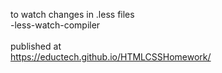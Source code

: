 to watch changes in .less files <br/>
-less-watch-compiler <br/>
<br/>
published at <br/>
https://eductech.github.io/HTMLCSSHomework/
